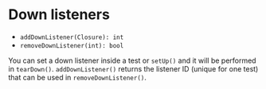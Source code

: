 # Down listeners

* `addDownListener(Closure): int`
* `removeDownListener(int): bool`

You can set a down listener inside a test or `setUp()` and it will be performed in `tearDown()`.
`addDownListener()` returns the listener ID (unique for one test) that can be used in `removeDownListener()`.
